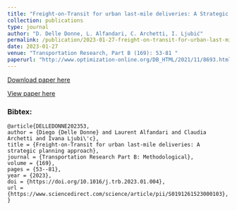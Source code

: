 ```yaml
---
title: "Freight-on-Transit for urban last-mile deliveries: A Strategic Planning Approach"
collection: publications
type: journal
author: "D. Delle Donne, L. Alfandari, C. Archetti, I. Ljubić"
permalink: /publication/2023-01-27-freight-on-transit-for-urban-last-mile-deliveries:-a-strategic-planning-approach
date: 2023-01-27
venue: "Transportation Research, Part B (169): 53-81 "
paperurl: "http://www.optimization-online.org/DB_HTML/2021/11/8693.html"
---
```


[Download paper here](http://www.optimization-online.org/DB_HTML/2021/11/8693.html)

[View paper here](https://doi.org/10.1016/j.trb.2023.01.004)

### Bibtex:

```
@article{DELLEDONNE202353,
author = {Diego {Delle Donne} and Laurent Alfandari and Claudia Archetti and Ivana Ljubi\'c},
title = {Freight-on-Transit for urban last-mile deliveries: A strategic planning approach},
journal = {Transportation Research Part B: Methodological},
volume = {169},
pages = {53--81},
year = {2023},
doi = {https://doi.org/10.1016/j.trb.2023.01.004},
url = {https://www.sciencedirect.com/science/article/pii/S0191261523000103},
}
```
